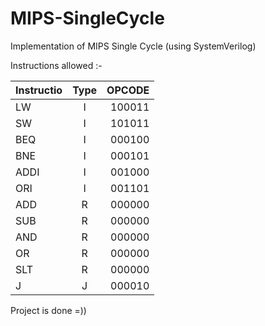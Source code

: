 # MIPS-SingleCycle
Implementation of MIPS Single Cycle (using SystemVerilog)

Instructions allowed :-

| Instructio        | Type          | OPCODE |
| ------------------|:-------------:| -----: |
| LW                | I             | 100011 |
| SW                | I             | 101011 |
| BEQ               | I             | 000100 |
| BNE               | I             | 000101 |
| ADDI              | I             | 001000 |
| ORI               | I             | 001101 |
| ADD               | R             | 000000 |
| SUB               | R             | 000000 |
| AND               | R             | 000000 |
| OR                | R             | 000000 |
| SLT               | R             | 000000 |
| J                 | J             | 000010 |



Project is done =))
